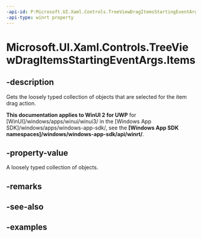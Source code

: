 ```yaml
---
-api-id: P:Microsoft.UI.Xaml.Controls.TreeViewDragItemsStartingEventArgs.Items
-api-type: winrt property
---
```

<!-- Property syntax.
public IVector<object> Items { get; }
-->

# Microsoft.UI.Xaml.Controls.TreeViewDragItemsStartingEventArgs.Items


## -description

Gets the loosely typed collection of objects that are selected for the item drag action.


**This documentation applies to WinUI 2 for UWP** for [WinUI]/windows/apps/winui/winui3/ in the [Windows App SDK]/windows/apps/windows-app-sdk/, see the **[Windows App SDK namespaces]/windows/windows-app-sdk/api/winrt/**.

## -property-value

A loosely typed collection of objects.


## -remarks


## -see-also


## -examples


